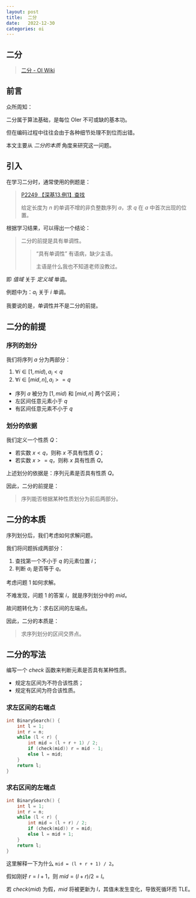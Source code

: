 ```yaml
---
layout: post
title:  二分
date:   2022-12-30
categories: oi
---
```


## 二分

> [二分 - OI Wiki](https://oi-wiki.org/basic/binary/)

## 前言

众所周知：

二分属于算法基础，是每位 OIer 不可或缺的基本功。

但在编码过程中往往会由于各种细节处理不到位而出错。

本文主要从 *二分的本质* 角度来研究这一问题。

## 引入

在学习二分时，通常使用的例题是：

> [P2249 【深基13.例1】查找](https://www.luogu.com.cn/problem/P2249)
>
> 给定长度为 $n$ 的单调不增的非负整数序列 $a$，求 $q$ 在 $a$ 中首次出现的位置。

根据学习结果，可以得出一个结论：

> 二分的前提是具有单调性。
>
> > “具有单调性” 有语病，缺少主语。
> > 
> > 主语是什么我也不知道老师没教过。

即 *值域* 关于 *定义域* 单调。

例题中为：$a_i$ 关于 $i$ 单调。

我要说的是，单调性并不是二分的前提。

## 二分的前提

### 序列的划分

我们将序列 $a$ 分为两部分：

1. $\forall i \in [1, mid), a_i < q$
2. $\forall i \in [mid, n], a_i >= q$

* 序列 $a$ 被分为 $[1, mid)$ 和 $[mid, n]$ 两个区间；
* 左区间任意元素小于 $q$
* 有区间任意元素不小于 $q$

### 划分的依据

我们定义一个性质 $Q$：
* 若实数 $x < q$，则称 $x$ 不具有性质 $Q$；
* 若实数 $x >= q$，则称 $x$ 具有性质 $Q$。

上述划分的依据是：序列元素是否具有性质 $Q$。

因此，二分的前提是：

> 序列能否根据某种性质划分为前后两部分。

## 二分的本质

序列划分后，我们考虑如何求解问题。

我们将问题拆成两部分：
1. 查找第一个不小于 $q$ 的元素位置 $i$；
2. 判断 $a_i$ 是否等于 $q$。

考虑问题 $1$ 如何求解。

不难发现，问题 $1$ 的答案 $i$，就是序列划分中的 $mid$。

故问题转化为：求右区间的左端点。

因此，二分的本质是：

> 求序列划分的区间交界点。

## 二分的写法

编写一个 $check$ 函数来判断元素是否具有某种性质。

* 规定左区间为不符合该性质；
* 规定有区间为符合该性质。

### 求左区间的右端点

```cpp
int BinarySearch() {
    int l = 1;
    int r = n;
    while (l < r) {
        int mid = (l + r + 1) / 2;
        if (check(mid)) r = mid - 1;
        else l = mid;
    }
    return l;
}
```

### 求右区间的左端点

```cpp
int BinarySearch() {
    int l = 1;
    int r = n;
    while (l < r) {
        int mid = (l + r) / 2;
        if (check(mid)) r = mid;
        else l = mid + 1;
    }
    return l;
}
```

这里解释一下为什么 `mid = (l + r + 1) / 2`。

假如刚好 $r = l + 1$，则 $mid = (l + r) / 2 = l$。

若 $check(mid)$ 为假，$mid$ 将被更新为 $l$，其值未发生变化，导致死循环而 $\text{TLE}$。